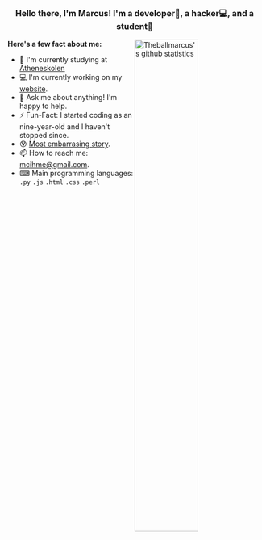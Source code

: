 <!-- Banner -->
<h3 align="center">Hello there, I'm Marcus! I'm a developer🚀, a hacker💻, and a student📓</h3>


<h4 style="display: inline;">Here's a few fact about me:</h4>
<a href="https://github.com/theballmarcus" style="display: inline;">
  <img width="50%" align="right" alt="Theballmarcus's github statistics" src="https://github-readme-stats.vercel.app/api?username=theballmarcus&show_icons=true&hide_border=true&hide=issues" />
</a>

- 📓 I'm currently studying at [Atheneskolen](https://atheneskolen.dk/)
- 💻 I'm currently working on my [website](https://marcusihme.dk).
- 💬 Ask me about anything! I'm happy to help.
- ⚡️ Fun-Fact: I started coding as an nine-year-old and I haven't stopped since.
- 😰 [Most embarrasing story](https://youtu.be/dQw4w9WgXcQ).
- 📫 How to reach me: [mcihme@gmail.com](mailto:mcihme@gmail.com).
- ⌨ Main programming languages: `.py` `.js` `.html` `.css` `.perl`
